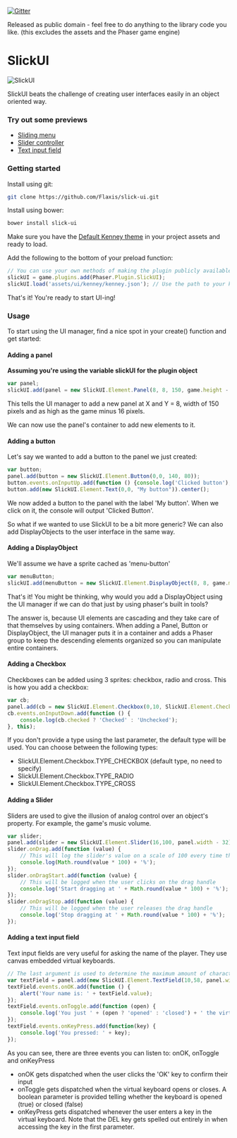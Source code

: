 [![Gitter](https://badges.gitter.im/slick-ui/Lobby.svg)](https://gitter.im/slick-ui/Lobby?utm_source=badge&utm_medium=badge&utm_campaign=pr-badge)

Released as public domain - feel free to do anything to the library code you like. (this excludes the assets and the Phaser game engine)

# SlickUI
![SlickUI](http://slick-ui.com/img/portfolio/thumbnails/1.jpg)

SlickUI beats the challenge of creating user interfaces easily in an object oriented way.

### Try out some previews
* [Sliding menu](http://slick-ui.com/preview/menu.html)
* [Slider controller](http://slick-ui.com/preview/slider.html)
* [Text input field](http://slick-ui.com/preview/text-field.html)

### Getting started
Install using git:
```sh
git clone https://github.com/Flaxis/slick-ui.git
```
Install using bower:
```sh
bower install slick-ui
```

Make sure you have the [Default Kenney theme] in your project assets and ready to load.

Add the following to the bottom of your preload function:
```javascript
// You can use your own methods of making the plugin publicly available. Setting it as a global variable is the easiest solution.
slickUI = game.plugins.add(Phaser.Plugin.SlickUI);
slickUI.load('assets/ui/kenney/kenney.json'); // Use the path to your kenney.json. This is the file that defines your theme.
```

That's it! You're ready to start UI-ing!

### Usage

To start using the UI manager, find a nice spot in your create() function and get started:

#### Adding a panel
**Assuming you're using the variable slickUI for the plugin object**

```javascript
var panel;
slickUI.add(panel = new SlickUI.Element.Panel(8, 8, 150, game.height - 16));
```
This tells the UI manager to add a new panel at X and Y = 8, width of 150 pixels and as high as the game minus 16 pixels.

We can now use the panel's container to add new elements to it.

#### Adding a button
Let's say we wanted to add a button to the panel we just created:
```javascript
var button;
panel.add(button = new SlickUI.Element.Button(0,0, 140, 80));
button.events.onInputUp.add(function () {console.log('Clicked button');});
button.add(new SlickUI.Element.Text(0,0, "My button")).center();
```
We now added a button to the panel with the label 'My button'. When we click on it, the console will output 'Clicked Button'.

So what if we wanted to use SlickUI to be a bit more generic? We can also add DisplayObjects to the user interface in the same way.

#### Adding a DisplayObject
We'll assume we have a sprite cached as 'menu-button'
```javascript
var menuButton;
slickUI.add(menuButton = new SlickUI.Element.DisplayObject(8, 8, game.make.sprite(0, 0, 'menu-button')));
```
That's it! You might be thinking, why would you add a DisplayObject using the UI manager if we can do that just by using phaser's built in tools?

The answer is, because UI elements are cascading and they take care of that themselves by using containers. When adding a Panel, Button or DisplayObject, the UI manager puts it in a container and adds a Phaser group to keep the descending elements organized so you can manipulate entire containers.

#### Adding a Checkbox
Checkboxes can be added using 3 sprites: checkbox, radio and cross. This is how you add a checkbox:
```javascript
var cb;
panel.add(cb = new SlickUI.Element.Checkbox(0,10, SlickUI.Element.Checkbox.TYPE_RADIO));
cb.events.onInputDown.add(function () {
    console.log(cb.checked ? 'Checked' : 'Unchecked');
}, this);
```
If you don't provide a type using the last parameter, the default type will be used. You can choose between the following types:
* SlickUI.Element.Checkbox.TYPE_CHECKBOX (default type, no need to specify)
* SlickUI.Element.Checkbox.TYPE_RADIO
* SlickUI.Element.Checkbox.TYPE_CROSS

#### Adding a Slider
Sliders are used to give the illusion of analog control over an object's property. For example, the game's music volume.
```javascript
var slider;
panel.add(slider = new SlickUI.Element.Slider(16,100, panel.width - 32));
slider.onDrag.add(function (value) {
    // This will log the slider's value on a scale of 100 every time the user moves the drag handle
    console.log(Math.round(value * 100) + '%');
});
slider.onDragStart.add(function (value) {
    // This will be logged when the user clicks on the drag handle
    console.log('Start dragging at ' + Math.round(value * 100) + '%');
});
slider.onDragStop.add(function (value) {
    // This will be logged when the user releases the drag handle
    console.log('Stop dragging at ' + Math.round(value * 100) + '%');
});
```

#### Adding a text input field
Text input fields are very useful for asking the name of the player. They use canvas embedded virtual keyboards.
```javascript
// The last argument is used to determine the maximum amount of characters the input field can have. Defaults to 7 if kept empty.
var textField = panel.add(new SlickUI.Element.TextField(10,58, panel.width - 20, 40, 7));
textField.events.onOK.add(function () {
    alert('Your name is: ' + textField.value);
});
textField.events.onToggle.add(function (open) {
    console.log('You just ' + (open ? 'opened' : 'closed') + ' the virtual keyboard');
});
textField.events.onKeyPress.add(function(key) {
    console.log('You pressed: ' + key);
});
```
As you can see, there are three events you can listen to: onOK, onToggle and onKeyPress
* onOK gets dispatched when the user clicks the 'OK' key to confirm their input
* onToggle gets dispatched when the virtual keyboard opens or closes. A boolean parameter is provided telling whether the keyboard is opened (true) or closed (false)
* onKeyPress gets dispatched whenever the user enters a key in the virtual keyboard. Note that the DEL key gets spelled out entirely in when accessing the key in the first parameter.

[Default Kenney theme]: <http://slick-ui.com/kenney-theme.zip>
